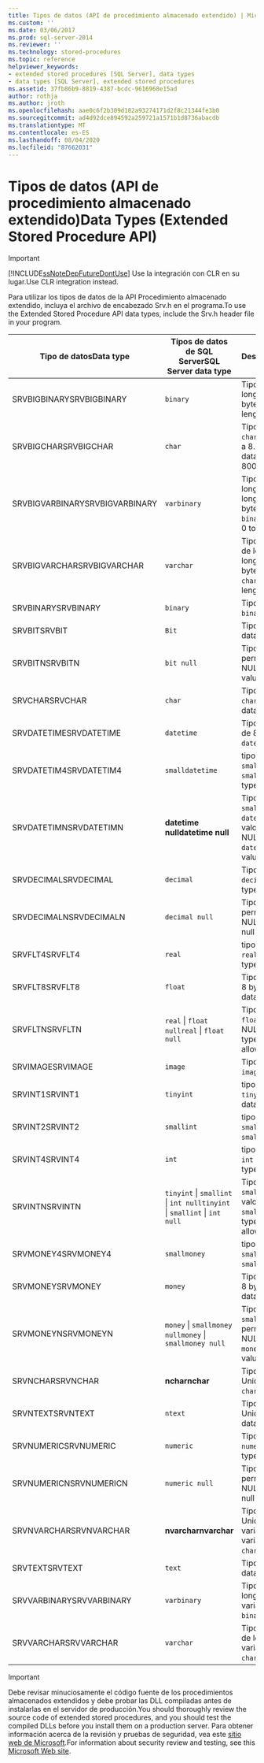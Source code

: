 ```yaml
---
title: Tipos de datos (API de procedimiento almacenado extendido) | Microsoft Docs
ms.custom: ''
ms.date: 03/06/2017
ms.prod: sql-server-2014
ms.reviewer: ''
ms.technology: stored-procedures
ms.topic: reference
helpviewer_keywords:
- extended stored procedures [SQL Server], data types
- data types [SQL Server], extended stored procedures
ms.assetid: 37fb86b9-8819-4387-bcdc-9616968e15ad
author: rothja
ms.author: jroth
ms.openlocfilehash: aae0c6f2b309d182a93274171d2f8c21344fe3b0
ms.sourcegitcommit: ad4d92dce894592a259721a1571b1d8736abacdb
ms.translationtype: MT
ms.contentlocale: es-ES
ms.lasthandoff: 08/04/2020
ms.locfileid: "87662031"
---
```

# <a name="data-types-extended-stored-procedure-api"></a><span data-ttu-id="06573-102">Tipos de datos (API de procedimiento almacenado extendido)</span><span class="sxs-lookup"><span data-stu-id="06573-102">Data Types (Extended Stored Procedure API)</span></span>
    
> [!IMPORTANT]  
>  [!INCLUDE[ssNoteDepFutureDontUse](../../includes/ssnotedepfuturedontuse-md.md)] <span data-ttu-id="06573-103">Use la integración con CLR en su lugar.</span><span class="sxs-lookup"><span data-stu-id="06573-103">Use CLR integration instead.</span></span>  
  
 <span data-ttu-id="06573-104">Para utilizar los tipos de datos de la API Procedimiento almacenado extendido, incluya el archivo de encabezado Srv.h en el programa.</span><span class="sxs-lookup"><span data-stu-id="06573-104">To use the Extended Stored Procedure API data types, include the Srv.h header file in your program.</span></span>  
  
|<span data-ttu-id="06573-105">Tipo de datos</span><span class="sxs-lookup"><span data-stu-id="06573-105">Data type</span></span>|<span data-ttu-id="06573-106">Tipos de datos de SQL Server</span><span class="sxs-lookup"><span data-stu-id="06573-106">SQL Server data type</span></span>|<span data-ttu-id="06573-107">Descripción</span><span class="sxs-lookup"><span data-stu-id="06573-107">Description</span></span>|  
|---------------|--------------------------|-----------------|  
|<span data-ttu-id="06573-108">SRVBIGBINARY</span><span class="sxs-lookup"><span data-stu-id="06573-108">SRVBIGBINARY</span></span>|`binary`|<span data-ttu-id="06573-109">Tipo de datos `binary`, longitud de 0 a 8.000 bytes.</span><span class="sxs-lookup"><span data-stu-id="06573-109">`binary` data type, length 0 to 8000 bytes.</span></span>|  
|<span data-ttu-id="06573-110">SRVBIGCHAR</span><span class="sxs-lookup"><span data-stu-id="06573-110">SRVBIGCHAR</span></span>|`char`|<span data-ttu-id="06573-111">Tipo de datos `character`, longitud de 0 a 8.000 bytes.</span><span class="sxs-lookup"><span data-stu-id="06573-111">`character` data type, length 0 to 8000 bytes.</span></span>|  
|<span data-ttu-id="06573-112">SRVBIGVARBINARY</span><span class="sxs-lookup"><span data-stu-id="06573-112">SRVBIGVARBINARY</span></span>|`varbinary`|<span data-ttu-id="06573-113">Tipo de datos `binary` de longitud variable, longitud de 0 a 8.000 bytes.</span><span class="sxs-lookup"><span data-stu-id="06573-113">Variable-length `binary` data type, length 0 to 8000 bytes.</span></span>|  
|<span data-ttu-id="06573-114">SRVBIGVARCHAR</span><span class="sxs-lookup"><span data-stu-id="06573-114">SRVBIGVARCHAR</span></span>|`varchar`|<span data-ttu-id="06573-115">Tipo de datos `character` de longitud variable, longitud de 0 a 8.000 bytes.</span><span class="sxs-lookup"><span data-stu-id="06573-115">Variable-length `character` data type, length 0 to 8000 bytes.</span></span>|  
|<span data-ttu-id="06573-116">SRVBINARY</span><span class="sxs-lookup"><span data-stu-id="06573-116">SRVBINARY</span></span>|`binary`|<span data-ttu-id="06573-117">Tipo de datos `binary`.</span><span class="sxs-lookup"><span data-stu-id="06573-117">`binary` data type.</span></span>|  
|<span data-ttu-id="06573-118">SRVBIT</span><span class="sxs-lookup"><span data-stu-id="06573-118">SRVBIT</span></span>|`Bit`|<span data-ttu-id="06573-119">Tipo de datos `bit`.</span><span class="sxs-lookup"><span data-stu-id="06573-119">`bit` data type.</span></span>|  
|<span data-ttu-id="06573-120">SRVBITN</span><span class="sxs-lookup"><span data-stu-id="06573-120">SRVBITN</span></span>|`bit null`|<span data-ttu-id="06573-121">Tipo de datos `bit`, permite valores NULL.</span><span class="sxs-lookup"><span data-stu-id="06573-121">`bit` data type, null values allowed.</span></span>|  
|<span data-ttu-id="06573-122">SRVCHAR</span><span class="sxs-lookup"><span data-stu-id="06573-122">SRVCHAR</span></span>|`char`|<span data-ttu-id="06573-123">Tipo de datos `character`.</span><span class="sxs-lookup"><span data-stu-id="06573-123">`character` data type.</span></span>|  
|<span data-ttu-id="06573-124">SRVDATETIME</span><span class="sxs-lookup"><span data-stu-id="06573-124">SRVDATETIME</span></span>|`datetime`|<span data-ttu-id="06573-125">Tipo de datos `datetime` de 8 bytes.</span><span class="sxs-lookup"><span data-stu-id="06573-125">8-byte `datetime` data type.</span></span>|  
|<span data-ttu-id="06573-126">SRVDATETIM4</span><span class="sxs-lookup"><span data-stu-id="06573-126">SRVDATETIM4</span></span>|`smalldatetime`|<span data-ttu-id="06573-127">tipo de datos de 4 bytes `smalldatetime` .</span><span class="sxs-lookup"><span data-stu-id="06573-127">4-byte `smalldatetime` data type.</span></span>|  
|<span data-ttu-id="06573-128">SRVDATETIMN</span><span class="sxs-lookup"><span data-stu-id="06573-128">SRVDATETIMN</span></span>|<span data-ttu-id="06573-129">**datetime null**</span><span class="sxs-lookup"><span data-stu-id="06573-129">**datetime null**</span></span>|<span data-ttu-id="06573-130">Tipo de datos `smalldatetime` o `datetime`, permite valores NULL.</span><span class="sxs-lookup"><span data-stu-id="06573-130">`smalldatetime` or `datetime` data type, null values allowed.</span></span>|  
|<span data-ttu-id="06573-131">SRVDECIMAL</span><span class="sxs-lookup"><span data-stu-id="06573-131">SRVDECIMAL</span></span>|`decimal`|<span data-ttu-id="06573-132">Tipo de datos `decimal`.</span><span class="sxs-lookup"><span data-stu-id="06573-132">`decimal` data type.</span></span>|  
|<span data-ttu-id="06573-133">SRVDECIMALN</span><span class="sxs-lookup"><span data-stu-id="06573-133">SRVDECIMALN</span></span>|`decimal null`|<span data-ttu-id="06573-134">Tipo de datos `decimal`, permite valores NULL.</span><span class="sxs-lookup"><span data-stu-id="06573-134">`decimal` data type, null values allowed.</span></span>|  
|<span data-ttu-id="06573-135">SRVFLT4</span><span class="sxs-lookup"><span data-stu-id="06573-135">SRVFLT4</span></span>|`real`|<span data-ttu-id="06573-136">tipo de datos de 4 bytes `real` .</span><span class="sxs-lookup"><span data-stu-id="06573-136">4-byte `real` data type.</span></span>|  
|<span data-ttu-id="06573-137">SRVFLT8</span><span class="sxs-lookup"><span data-stu-id="06573-137">SRVFLT8</span></span>|`float`|<span data-ttu-id="06573-138">Tipo de datos `float` de 8 bytes.</span><span class="sxs-lookup"><span data-stu-id="06573-138">8-byte `float` data type.</span></span>|  
|<span data-ttu-id="06573-139">SRVFLTN</span><span class="sxs-lookup"><span data-stu-id="06573-139">SRVFLTN</span></span>|<span data-ttu-id="06573-140">`real` &#124; `float null`</span><span class="sxs-lookup"><span data-stu-id="06573-140">`real` &#124; `float null`</span></span>|<span data-ttu-id="06573-141">Tipo de datos `real` o `float`, permite valores NULL.</span><span class="sxs-lookup"><span data-stu-id="06573-141">`real` or `float` data type, null values allowed.</span></span>|  
|<span data-ttu-id="06573-142">SRVIMAGE</span><span class="sxs-lookup"><span data-stu-id="06573-142">SRVIMAGE</span></span>|`image`|<span data-ttu-id="06573-143">Tipo de datos `image`.</span><span class="sxs-lookup"><span data-stu-id="06573-143">`image` data type.</span></span>|  
|<span data-ttu-id="06573-144">SRVINT1</span><span class="sxs-lookup"><span data-stu-id="06573-144">SRVINT1</span></span>|`tinyint`|<span data-ttu-id="06573-145">tipo de datos de 1 byte `tinyint` .</span><span class="sxs-lookup"><span data-stu-id="06573-145">1-byte `tinyint` data type.</span></span>|  
|<span data-ttu-id="06573-146">SRVINT2</span><span class="sxs-lookup"><span data-stu-id="06573-146">SRVINT2</span></span>|`smallint`|<span data-ttu-id="06573-147">tipo de datos de 2 bytes `smallint` .</span><span class="sxs-lookup"><span data-stu-id="06573-147">2-byte `smallint` data type.</span></span>|  
|<span data-ttu-id="06573-148">SRVINT4</span><span class="sxs-lookup"><span data-stu-id="06573-148">SRVINT4</span></span>|`int`|<span data-ttu-id="06573-149">tipo de datos de 4 bytes `int` .</span><span class="sxs-lookup"><span data-stu-id="06573-149">4-byte `int` data type.</span></span>|  
|<span data-ttu-id="06573-150">SRVINTN</span><span class="sxs-lookup"><span data-stu-id="06573-150">SRVINTN</span></span>|<span data-ttu-id="06573-151">`tinyint` &#124; `smallint` &#124; `int null`</span><span class="sxs-lookup"><span data-stu-id="06573-151">`tinyint` &#124; `smallint` &#124; `int null`</span></span>|<span data-ttu-id="06573-152">Tipo de datos `tinyint`, `smallint` o `int`, permite valores NULL.</span><span class="sxs-lookup"><span data-stu-id="06573-152">`tinyint`, `smallint`, or `int` data type, null values allowed.</span></span>|  
|<span data-ttu-id="06573-153">SRVMONEY4</span><span class="sxs-lookup"><span data-stu-id="06573-153">SRVMONEY4</span></span>|`smallmoney`|<span data-ttu-id="06573-154">tipo de datos de 4 bytes `smallmoney` .</span><span class="sxs-lookup"><span data-stu-id="06573-154">4-byte `smallmoney` data type.</span></span>|  
|<span data-ttu-id="06573-155">SRVMONEY</span><span class="sxs-lookup"><span data-stu-id="06573-155">SRVMONEY</span></span>|`money`|<span data-ttu-id="06573-156">Tipo de datos `money` de 8 bytes.</span><span class="sxs-lookup"><span data-stu-id="06573-156">8-byte `money` data type.</span></span>|  
|<span data-ttu-id="06573-157">SRVMONEYN</span><span class="sxs-lookup"><span data-stu-id="06573-157">SRVMONEYN</span></span>|<span data-ttu-id="06573-158">`money` &#124; `smallmoney null`</span><span class="sxs-lookup"><span data-stu-id="06573-158">`money` &#124; `smallmoney null`</span></span>|<span data-ttu-id="06573-159">Tipo de datos `smallmoney` o `money`, permite valores NULL.</span><span class="sxs-lookup"><span data-stu-id="06573-159">`smallmoney` or `money` data type, null values allowed.</span></span>|  
|<span data-ttu-id="06573-160">SRVNCHAR</span><span class="sxs-lookup"><span data-stu-id="06573-160">SRVNCHAR</span></span>|<span data-ttu-id="06573-161">**nchar**</span><span class="sxs-lookup"><span data-stu-id="06573-161">**nchar**</span></span>|<span data-ttu-id="06573-162">Tipo de datos `character` Unicode.</span><span class="sxs-lookup"><span data-stu-id="06573-162">Unicode `character` data type.</span></span>|  
|<span data-ttu-id="06573-163">SRVNTEXT</span><span class="sxs-lookup"><span data-stu-id="06573-163">SRVNTEXT</span></span>|`ntext`|<span data-ttu-id="06573-164">Tipo de datos `text` Unicode.</span><span class="sxs-lookup"><span data-stu-id="06573-164">Unicode `text` data type.</span></span>|  
|<span data-ttu-id="06573-165">SRVNUMERIC</span><span class="sxs-lookup"><span data-stu-id="06573-165">SRVNUMERIC</span></span>|`numeric`|<span data-ttu-id="06573-166">Tipo de datos `numeric`.</span><span class="sxs-lookup"><span data-stu-id="06573-166">`numeric` data type.</span></span>|  
|<span data-ttu-id="06573-167">SRVNUMERICN</span><span class="sxs-lookup"><span data-stu-id="06573-167">SRVNUMERICN</span></span>|`numeric null`|<span data-ttu-id="06573-168">Tipo de datos `numeric`, permite valores NULL.</span><span class="sxs-lookup"><span data-stu-id="06573-168">`numeric` data type, null values allowed.</span></span>|  
|<span data-ttu-id="06573-169">SRVNVARCHAR</span><span class="sxs-lookup"><span data-stu-id="06573-169">SRVNVARCHAR</span></span>|<span data-ttu-id="06573-170">**nvarchar**</span><span class="sxs-lookup"><span data-stu-id="06573-170">**nvarchar**</span></span>|<span data-ttu-id="06573-171">Tipo de datos `character` Unicode de longitud variable.</span><span class="sxs-lookup"><span data-stu-id="06573-171">Unicode variable-length `character` data type.</span></span>|  
|<span data-ttu-id="06573-172">SRVTEXT</span><span class="sxs-lookup"><span data-stu-id="06573-172">SRVTEXT</span></span>|`text`|<span data-ttu-id="06573-173">Tipo de datos `text`.</span><span class="sxs-lookup"><span data-stu-id="06573-173">`text` data type.</span></span>|  
|<span data-ttu-id="06573-174">SRVVARBINARY</span><span class="sxs-lookup"><span data-stu-id="06573-174">SRVVARBINARY</span></span>|`varbinary`|<span data-ttu-id="06573-175">Tipo de datos `binary` de longitud variable.</span><span class="sxs-lookup"><span data-stu-id="06573-175">Variable-length `binary` data type.</span></span>|  
|<span data-ttu-id="06573-176">SRVVARCHAR</span><span class="sxs-lookup"><span data-stu-id="06573-176">SRVVARCHAR</span></span>|`varchar`|<span data-ttu-id="06573-177">Tipo de datos `character` de longitud variable.</span><span class="sxs-lookup"><span data-stu-id="06573-177">Variable-length `character` data type.</span></span>|  
  
> [!IMPORTANT]  
>  <span data-ttu-id="06573-178">Debe revisar minuciosamente el código fuente de los procedimientos almacenados extendidos y debe probar las DLL compiladas antes de instalarlas en el servidor de producción.</span><span class="sxs-lookup"><span data-stu-id="06573-178">You should thoroughly review the source code of extended stored procedures, and you should test the compiled DLLs before you install them on a production server.</span></span> <span data-ttu-id="06573-179">Para obtener información acerca de la revisión y pruebas de seguridad, vea este [sitio web de Microsoft](https://go.microsoft.com/fwlink/?LinkID=54761&amp;clcid=0x409https://msdn.microsoft.com/security/).</span><span class="sxs-lookup"><span data-stu-id="06573-179">For information about security review and testing, see this [Microsoft Web site](https://go.microsoft.com/fwlink/?LinkID=54761&amp;clcid=0x409https://msdn.microsoft.com/security/).</span></span>  
  
  
